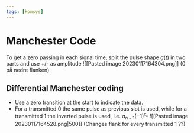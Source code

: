 ```yaml
---
tags: [komsys]
---
```

# Manchester Code
To get a zero passing in each signal time, split the pulse shape $g(t)$ in two parts and use +/- as amplitude
![[Pasted image 20230117164304.png]]
(0 på nedre flanken)

## Differential Manchester coding
- Use a zero transition at the start to indicate the data.
- For a transmitted 0 the same pulse as previous slot is used, while for a transmitted 1 the inverted pulse is used, i.e. $a_{n-1}(-1)^{x_{n}}$
![[Pasted image 20230117164528.png|500]]
(Changes flank for every transmitted 1 ??)